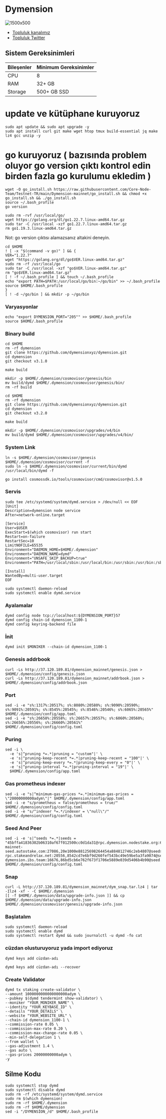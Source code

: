 # Dymension
![1500x500](https://user-images.githubusercontent.com/91562185/234884978-f1a6b9f1-5939-422c-af5d-ca66a9feb758.jpg)

 * [Topluluk kanalımız](https://t.me/corenodechat)<br>
 * [Topluluk Twitter](https://twitter.com/corenodeHQ)<br>

## Sistem Gereksinimleri
| Bileşenler | Minimum Gereksinimler | 
| ------------ | ------------ |
| CPU |	8|
| RAM	| 32+ GB |
| Storage	| 500+ GB SSD |


# update ve kütüphane kuruyoruz
```
sudo apt update && sudo apt upgrade -y
sudo apt install curl git make wget htop tmux build-essential jq make lz4 gcc unzip -y  
```
# go kuruyoruz ( bazısında problem oluyor go version çıktı kontrol edin birden fazla go kurulumu ekledim )
```
wget -O go_install.sh https://raw.githubusercontent.com/Core-Node-Team/Testnet-TR/main/Dymension-mainnet/go_install.sh && chmod +x go_install.sh && ./go_install.sh
source ~/.bash_profile
go version
```
```
sudo rm -rvf /usr/local/go/
wget https://golang.org/dl/go1.22.7.linux-amd64.tar.gz
sudo tar -C /usr/local -xzf go1.22.7.linux-amd64.tar.gz
rm go1.19.3.linux-amd64.tar.gz
```
Not: go version çıktısı alamazsanız altakini deneyin.
```
cd $HOME
! [ -x "$(command -v go)" ] && {
VER="1.22.7"
wget "https://golang.org/dl/go$VER.linux-amd64.tar.gz"
sudo rm -rf /usr/local/go
sudo tar -C /usr/local -xzf "go$VER.linux-amd64.tar.gz"
rm "go$VER.linux-amd64.tar.gz"
[ ! -f ~/.bash_profile ] && touch ~/.bash_profile
echo "export PATH=$PATH:/usr/local/go/bin:~/go/bin" >> ~/.bash_profile
source $HOME/.bash_profile
}
[ ! -d ~/go/bin ] && mkdir -p ~/go/bin
```

### Varyasyonlar
```
echo "export DYMENSION_PORT="205"" >> $HOME/.bash_profile
source $HOME/.bash_profile
```
### Binary build
```
cd $HOME
rm -rf dymension
git clone https://github.com/dymensionxyz/dymension.git
cd dymension
git checkout v3.1.0
```
```
make build
```
```
mkdir -p $HOME/.dymension/cosmovisor/genesis/bin
mv build/dymd $HOME/.dymension/cosmovisor/genesis/bin/
rm -rf build
```
```
cd $HOME
rm -rf dymension
git clone https://github.com/dymensionxyz/dymension.git
cd dymension
git checkout v3.2.0
```
```
make build
```
```
mkdir -p $HOME/.dymension/cosmovisor/upgrades/v4/bin
mv build/dymd $HOME/.dymension/cosmovisor/upgrades/v4/bin/
```

### System Link
```
ln -s $HOME/.dymension/cosmovisor/genesis $HOME/.dymension/cosmovisor/current -f
sudo ln -s $HOME/.dymension/cosmovisor/current/bin/dymd /usr/local/bin/dymd -f
```
```
go install cosmossdk.io/tools/cosmovisor/cmd/cosmovisor@v1.5.0
```
### Servis
```
sudo tee /etc/systemd/system/dymd.service > /dev/null << EOF
[Unit]
Description=dymension node service
After=network-online.target

[Service]
User=$USER
ExecStart=$(which cosmovisor) run start
Restart=on-failure
RestartSec=10
LimitNOFILE=65535
Environment="DAEMON_HOME=$HOME/.dymension"
Environment="DAEMON_NAME=dymd"
Environment="UNSAFE_SKIP_BACKUP=true"
Environment="PATH=/usr/local/sbin:/usr/local/bin:/usr/sbin:/usr/bin:/sbin:/bin:/usr/games:/usr/local/games:/snap/bin:$HOME/.dymension/cosmovisor/current/bin"

[Install]
WantedBy=multi-user.target
EOF
```
```
sudo systemctl daemon-reload
sudo systemctl enable dymd.service
```
### Ayalamalar
```
dymd config node tcp://localhost:${DYMENSION_PORT}57
dymd config chain-id dymension_1100-1
dymd config keyring-backend file
```
### İnit
```
dymd init $MONIKER --chain-id dymension_1100-1
```
### Genesis addrbook
```
curl -Ls http://37.120.189.81/dymension_mainnet/genesis.json > $HOME/.dymension/config/genesis.json
curl -Ls http://37.120.189.81/dymension_mainnet/addrbook.json > $HOME/.dymension/config/addrbook.json
```
### Port
```
sed -i -e "s%:1317%:20517%; s%:8080%:20580%; s%:9090%:20590%; s%:9091%:20591%; s%:8545%:20545%; s%:8546%:20546%; s%:6065%:20565%" $HOME/.dymension/config/app.toml
sed -i -e "s%:26658%:20558%; s%:26657%:20557%; s%:6060%:20560%; s%:26656%:20556%; s%:26660%:20561%" $HOME/.dymension/config/config.toml

```
### Puring
```
sed -i \
  -e 's|^pruning *=.*|pruning = "custom"|' \
  -e 's|^pruning-keep-recent *=.*|pruning-keep-recent = "100"|' \
  -e 's|^pruning-keep-every *=.*|pruning-keep-every = "0"|' \
  -e 's|^pruning-interval *=.*|pruning-interval = "19"|' \
  $HOME/.dymension/config/app.toml
```
### Gas prometheus indexer
```
sed -i -e "s|^minimum-gas-prices *=.*|minimum-gas-prices = \"20000000000adym\"|" $HOME/.dymension/config/app.toml
sed -i -e "s/prometheus = false/prometheus = true/" $HOME/.dymension/config/config.toml
sed -i -e "s/^indexer *=.*/indexer = \"null\"/" $HOME/.dymension/config/config.toml
```
### Seed And Peer
```
sed -i -e 's|^seeds *=.*|seeds = "45bffa41836302b06310af67f012500cc0d1da31@rpc.dymension.nodestake.org:666,ebc272824924ea1a27ea3183dd0b9ba713494f83@dymension-mainnet-seed.autostake.com:27086,20e1000e88125698264454a884812746c2eb4807@seeds.lavenderfive.com:20556,400f3d9e30b69e78a7fb891f60d76fa3c73f0ecc@dymension.rpc.kjnodes.com:14659,193262e32a9d7d3fffe14073160cabc4cdfef26b@dymension-rpc.stakeandrelax.net:20556,8542cd7e6bf9d260fef543bc49e59be5a3fa9074@seed.publicnode.com:26656,c28827cb96c14c905b127b92065a3fb4cd77d7f6@seeds.whispernode.com:20556,10ed1e176d874c8bb3c7c065685d2da6a4b86475@seed-dymension.ibs.team:16676,86bd5cb6e762f673f1706e5889e039d5406b4b90@seed.dymension.node75.org:10956,258f523c96efde50d5fe0a9faeea8a3e83be22ca@seed.mainnet.dymension.aviaone.com:10290"|' $HOME/.dymension/config/config.toml
```
### Snap
```
curl -L http://37.120.189.81/dymension_mainnet/dym_snap.tar.lz4 | tar -Ilz4 -xf - -C $HOME/.dymension
[[ -f $HOME/.dymension/data/upgrade-info.json ]] && cp $HOME/.dymension/data/upgrade-info.json $HOME/.dymension/cosmovisor/genesis/upgrade-info.json
```
### Başlatalım
```
sudo systemctl daemon-reload
sudo systemctl enable dymd
sudo systemctl restart dymd && sudo journalctl -u dymd -fo cat
```

### cüzdan olusturuyoruz yada import ediyoruz
```
dymd keys add cüzdan-adı 
```
```
dymd keys add cüzdan-adı --recover
```
### Create Validator
```
dymd tx staking create-validator \
--amount 1000000000000000000adym \
--pubkey $(dymd tendermint show-validator) \
--moniker "YOUR_MONIKER_NAME" \
--identity "YOUR_KEYBASE_ID" \
--details "YOUR_DETAILS" \
--website "YOUR_WEBSITE_URL" \
--chain-id dymension_1100-1 \
--commission-rate 0.05 \
--commission-max-rate 0.20 \
--commission-max-change-rate 0.05 \
--min-self-delegation 1 \
--from wallet \
--gas-adjustment 1.4 \
--gas auto \
--gas-prices 20000000000adym \
-y
  ```
## Silme Kodu
 ```
sudo systemctl stop dymd
sudo systemctl disable dymd
sudo rm -rf /etc/systemd/system/dymd.service
sudo rm $(which dymension)
sudo rm -rf $HOME/.dymension
sudo rm -rf $HOME/dymension
sed -i "/DYMENSİON_/d" $HOME/.bash_profile
 ```
